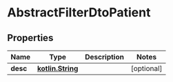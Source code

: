 # AbstractFilterDtoPatient

## Properties
Name | Type | Description | Notes
------------ | ------------- | ------------- | -------------
**desc** | [**kotlin.String**](.md) |  |  [optional]
